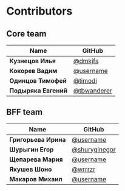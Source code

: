 # Contributors

## Core team
| Name | GitHub |
|------|--------|
| **Кузнецов Илья** | [@dmkjfs](https://github.com/dmkjfs) |
| **Кокорев	Вадим** | [@username](https://github.com/username) |
| **Одинцов Тимофей** | [@timodi](https://github.com/TimothyOdintsov) |
| **Подыряка Евгений** | [@tbwanderer](https://github.com/tbwanderer) |

## BFF team
| Name | GitHub |
|------|--------|
| **Григорьева Ирина** | [@username](https://github.com/username) |
| **Шурыгин Егор** | [@shuryginegor](https://github.com/shuryginegor) |
| **Щепарева Мария** | [@username](https://github.com/username) |
| **Якушев Шоно** | [@wrrrzr](https://github.com/wrrrzr) |
| **Макаров Михаил** | [@username](https://github.com/username) |

